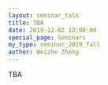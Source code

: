 ```yaml
---
layout: seminar_talk
title: TBA
date: 2019-12-02 12:00:00
special_page: Seminars
my_type: seminar_2019_fall
author: Weizhe Zheng
---
```


TBA

